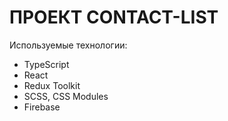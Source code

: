 # ПРОЕКТ CONTACT-LIST

Используемые технологии:

- TypeScript
- React
- Redux Toolkit
- SCSS, CSS Modules
- Firebase
